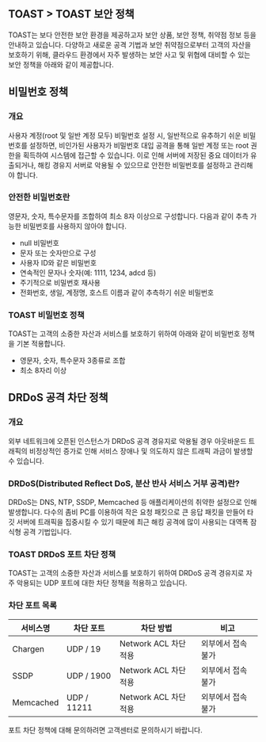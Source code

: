 ## TOAST > TOAST 보안 정책

TOAST는 보다 안전한 보안 환경을 제공하고자 보안 상품, 보안 정책, 취약점 정보 등을 안내하고 있습니다.
다양하고 새로운 공격 기법과 보안 취약점으로부터 고객의 자산을 보호하기 위해, 클라우드 환경에서 자주 발생하는 보안 사고 및 위협에 대비할 수 있는 보안 정책을 아래와 같이 제공합니다.

## 비밀번호 정책
### 개요
사용자 계정(root 및 일반 계정 모두) 비밀번호 설정 시, 일반적으로 유추하기 쉬운 비밀번호를 설정하면, 비인가된 사용자가 비밀번호 대입 공격을 통해 일반 계정 또는 root 권한을 획득하여 시스템에 접근할 수 있습니다. 이로 인해 서버에 저장된 중요 데이터가 유출되거나, 해킹 경유지 서버로 악용될 수 있으므로 안전한 비밀번호를 설정하고 관리해야 합니다.

### 안전한 비밀번호란
영문자, 숫자, 특수문자를 조합하여 최소 8자 이상으로 구성합니다. 다음과 같이 추측 가능한 비밀번호를 사용하지 않아야 합니다.

- null 비밀번호
- 문자 또는 숫자만으로 구성
- 사용자 ID와 같은 비밀번호
- 연속적인 문자나 숫자(예: 1111, 1234, adcd 등)
- 주기적으로 비밀번호 재사용
- 전화번호, 생일, 계정명, 호스트 이름과 같이 추측하기 쉬운 비밀번호

### TOAST 비밀번호 정책
TOAST는 고객의 소중한 자산과 서비스를 보호하기 위하여 아래와 같이 비밀번호 정책을 기본 적용합니다.

- 영문자, 숫자, 특수문자 3종류로 조합
- 최소 8자리 이상

## DRDoS 공격 차단 정책
### 개요
외부 네트워크에 오픈된 인스턴스가 DRDoS 공격 경유지로 악용될 경우 아웃바운드 트래픽의 비정상적인 증가로 인해 서비스 장애나 및 의도하지 않은 트래픽 과금이 발생할 수 있습니다.

### DRDoS(Distributed Reflect DoS, 분산 반사 서비스 거부 공격)란?
DRDoS는 DNS, NTP, SSDP, Memcached 등 애플리케이션의 취약한 설정으로 인해 발생합니다. 다수의 좀비 PC를 이용하여 작은 요청 패킷으로 큰 응답 패킷을 만들어 타깃 서버에 트래픽을 집중시킬 수 있기 때문에 최근 해킹 공격에 많이 사용되는 대역폭 잠식형 공격 기법입니다.

### TOAST DRDoS 포트 차단 정책
TOAST는 고객의 소중한 자산과 서비스를 보호하기 위하여 DRDoS 공격 경유지로 자주 악용되는 UDP 포트에 대한 차단 정책을 적용하고 있습니다.

### 차단 포트 목록
|서비스명 |   차단 포트  | 차단 방법|비고|
| ---- | ---- | ---- | ---- |
|Chargen | UDP / 19    | Network ACL 차단 적용 |   외부에서 접속 불가|
|SSDP    | UDP / 1900  | Network ACL 차단 적용 | 외부에서 접속 불가|
|Memcached   | UDP / 11211 | Network ACL 차단 적용 | 외부에서 접속 불가|

포트 차단 정책에 대해 문의하려면 고객센터로 문의하시기 바랍니다.
